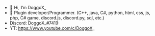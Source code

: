 - 👋 Hi, I’m DoggoX_
- 👀 Plugin developer/Programmer. (C++, java, C#, python, html, css, js, php, C# game, discord.js, discord.py, sql, etc.)
- Discord: DoggoX_#7419
- YT: https://www.youtube.com/c/DoggoX_
